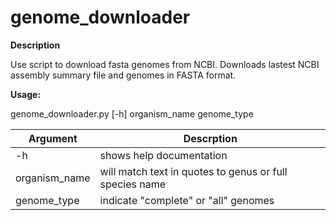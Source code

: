 # genome_downloader
**Description**

Use script to download fasta genomes from NCBI.  Downloads lastest NCBI assembly summary file and genomes in FASTA format.

**Usage:**

genome_downloader.py [-h] organism_name genome_type


Argument |Descrption
---|---
-h|shows help documentation
organism_name|will match text in quotes to genus or full species name
genome_type|indicate "complete" or "all" genomes
